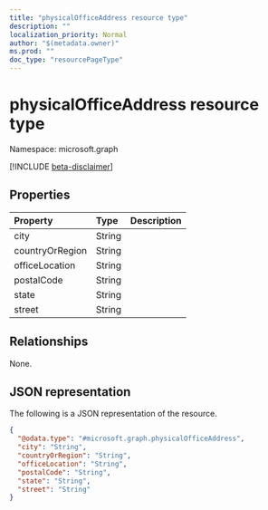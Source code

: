 ```yaml
---
title: "physicalOfficeAddress resource type"
description: ""
localization_priority: Normal
author: "$(metadata.owner)"
ms.prod: ""
doc_type: "resourcePageType"
---
```


# physicalOfficeAddress resource type

Namespace: microsoft.graph

[!INCLUDE [beta-disclaimer](../../includes/beta-disclaimer.md)]

## Properties

| Property        | Type   | Description |
| :-------------- | :----- | :---------- |
| city            | String |             |
| countryOrRegion | String |             |
| officeLocation  | String |             |
| postalCode      | String |             |
| state           | String |             |
| street          | String |             |

## Relationships

None.

## JSON representation

The following is a JSON representation of the resource.

<!-- {
  "blockType": "resource",
  "@odata.type": "microsoft.graph.physicalOfficeAddress",
}
-->

```json
{
  "@odata.type": "#microsoft.graph.physicalOfficeAddress",
  "city": "String",
  "countryOrRegion": "String",
  "officeLocation": "String",
  "postalCode": "String",
  "state": "String",
  "street": "String"
}
```
